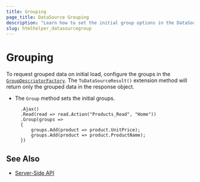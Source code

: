 ```yaml
---
title: Grouping
page_title: DataSource Grouping
description: "Learn how to set the initial group options in the DataSource HtmlHelper for {{ site.framework }}."
slug: htmlhelper_datasourcegroup
---
```


# Grouping

To request grouped data on initial load, configure the groups in the [`GroupDescriptorFactory`](/api/Kendo.Mvc.UI.Fluent/DataSourceGroupDescriptorFactory). The `ToDataSourceResult()` extension method will return only the grouped data in the response object.

* The `Group` method sets the initial groups.

        .Ajax()
        .Read(read => read.Action("Products_Read", "Home"))
        .Group(groups =>
        {
            groups.Add(product => product.UnitPrice);
            groups.Add(product => product.ProductName);
        })

## See Also

* [Server-Side API](/api/datasource)
